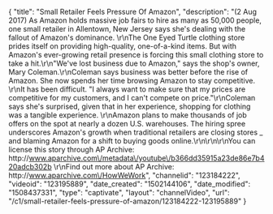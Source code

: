 {
    "title": "Small Retailer Feels Pressure Of Amazon",
    "description": "(2 Aug 2017) As Amazon holds massive job fairs to hire as many as 50,000 people, one small retailer in Allentown, New Jersey says she's dealing with the fallout of Amazon's dominance. \r\nThe One Eyed Turtle clothing store prides itself on providing high-quality, one-of-a-kind items. But with Amazon's ever-growing retail presence is forcing  this small clothing store to take a hit.\r\n\"We've lost business due to Amazon,\" says the shop's owner, Mary Coleman.\r\nColeman says business was better before the rise of Amazon. She now spends her time browsing Amazon to stay competitive. \r\nIt has been difficult. \"I always want to make sure that my prices are competitive for my customers, and I can't compete on price.\"\r\nColeman says she's surprised, given that in her experience, shopping for clothing was a tangible experience. \r\nAmazon plans to make thousands of job offers on the spot at nearly a dozen U.S. warehouses. The hiring spree underscores Amazon's growth when traditional retailers are closing stores _ and blaming Amazon for a shift to buying goods online.\r\n\r\n\r\nYou can license this story through AP Archive: http:\/\/www.aparchive.com\/metadata\/youtube\/b366dd35915a23de86e7b420adcb302b \r\nFind out more about AP Archive: http:\/\/www.aparchive.com\/HowWeWork",
    "channelid": "123184222",
    "videoid": "123195889",
    "date_created": "1502144106",
    "date_modified": "1508437331",
    "type": "captivate",
    "layout": "channelVideo",
    "url": "\/c1\/small-retailer-feels-pressure-of-amazon\/123184222-123195889"
}